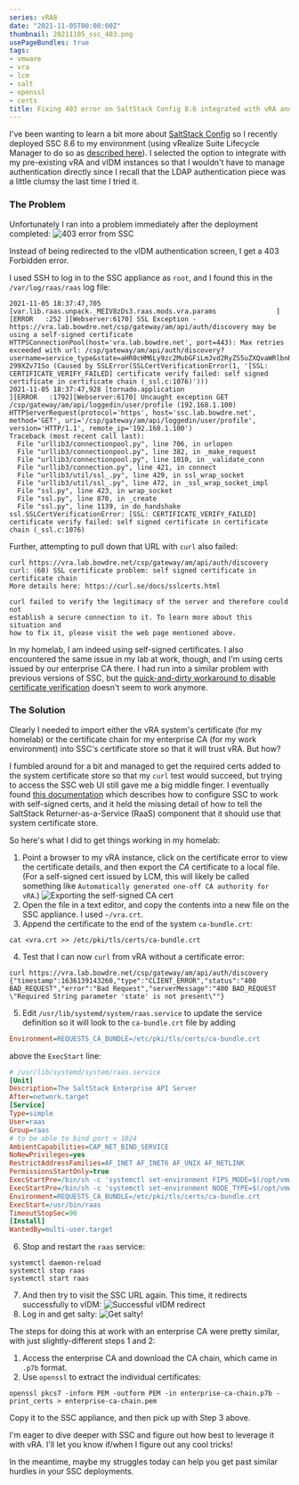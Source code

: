 ```yaml
---
series: vRA8
date: "2021-11-05T00:00:00Z"
thumbnail: 20211105_ssc_403.png
usePageBundles: true
tags:
- vmware
- vra
- lcm
- salt
- openssl
- certs
title: Fixing 403 error on SaltStack Config 8.6 integrated with vRA and vIDM
---
```

I've been wanting to learn a bit more about [SaltStack Config](https://www.vmware.com/products/vrealize-automation/saltstack-config.html) so I recently deployed SSC 8.6 to my environment (using vRealize Suite Lifecycle Manager to do so as [described here](https://cosmin.gq/2021/02/02/deploying-saltstack-config-via-lifecycle-manager-in-a-vra-environment/)). I selected the option to integrate with my pre-existing vRA and vIDM instances so that I wouldn't have to manage authentication directly since I recall that the LDAP authentication piece was a little clumsy the last time I tried it.

### The Problem
Unfortunately I ran into a problem immediately after the deployment completed:
![403 error from SSC](20211105_ssc_403.png)

Instead of being redirected to the vIDM authentication screen, I get a 403 Forbidden error.

I used SSH to log in to the SSC appliance as `root`, and I found this in the `/var/log/raas/raas` log file:
```
2021-11-05 18:37:47,705 [var.lib.raas.unpack._MEIV8zDs3.raas.mods.vra.params               ][ERROR   :252 ][Webserver:6170] SSL Exception - https://vra.lab.bowdre.net/csp/gateway/am/api/auth/discovery may be using a self-signed certificate HTTPSConnectionPool(host='vra.lab.bowdre.net', port=443): Max retries exceeded with url: /csp/gateway/am/api/auth/discovery?username=service_type&state=aHR0cHM6Ly9zc2MubGFiLmJvd2RyZS5uZXQvaWRlbnRpdHkvYXBpL2NvcmUvYXV0aG4vY3Nw&redirect_uri=https%3A%2F%2Fssc.lab.bowdre.net%2Fidentity%2Fapi%2Fcore%2Fauthn%2Fcsp&client_id=ssc-299XZv71So (Caused by SSLError(SSLCertVerificationError(1, '[SSL: CERTIFICATE_VERIFY_FAILED] certificate verify failed: self signed certificate in certificate chain (_ssl.c:1076)')))
2021-11-05 18:37:47,928 [tornado.application                                               ][ERROR   :1792][Webserver:6170] Uncaught exception GET /csp/gateway/am/api/loggedin/user/profile (192.168.1.100)
HTTPServerRequest(protocol='https', host='ssc.lab.bowdre.net', method='GET', uri='/csp/gateway/am/api/loggedin/user/profile', version='HTTP/1.1', remote_ip='192.168.1.100')
Traceback (most recent call last):
  File "urllib3/connectionpool.py", line 706, in urlopen
  File "urllib3/connectionpool.py", line 382, in _make_request
  File "urllib3/connectionpool.py", line 1010, in _validate_conn
  File "urllib3/connection.py", line 421, in connect
  File "urllib3/util/ssl_.py", line 429, in ssl_wrap_socket
  File "urllib3/util/ssl_.py", line 472, in _ssl_wrap_socket_impl
  File "ssl.py", line 423, in wrap_socket
  File "ssl.py", line 870, in _create
  File "ssl.py", line 1139, in do_handshake
ssl.SSLCertVerificationError: [SSL: CERTIFICATE_VERIFY_FAILED] certificate verify failed: self signed certificate in certificate chain (_ssl.c:1076)
```

Further, attempting to pull down that URL with `curl` also failed:
```commandroot-session
curl https://vra.lab.bowdre.net/csp/gateway/am/api/auth/discovery
curl: (60) SSL certificate problem: self signed certificate in certificate chain
More details here: https://curl.se/docs/sslcerts.html

curl failed to verify the legitimacy of the server and therefore could not
establish a secure connection to it. To learn more about this situation and
how to fix it, please visit the web page mentioned above.
```

In my homelab, I am indeed using self-signed certificates. I also encountered the same issue in my lab at work, though, and I'm using certs issued by our enterprise CA there. I had run into a similar problem with previous versions of SSC, but the [quick-and-dirty workaround to disable certificate verification](https://communities.vmware.com/t5/VMware-vRealize-Discussions/SaltStack-Config-Integration-show-Blank-Page/td-p/2863973) doesn't seem to work anymore.

### The Solution
Clearly I needed to import either the vRA system's certificate (for my homelab) or the certificate chain for my enterprise CA (for my work environment) into SSC's certificate store so that it will trust vRA. But how?

I fumbled around for a bit and managed to get the required certs added to the system certificate store so that my `curl` test would succeed, but trying to access the SSC web UI still gave me a big middle finger. I eventually found [this documentation](https://docs.vmware.com/en/VMware-vRealize-Automation-SaltStack-Config/8.6/install-configure-saltstack-config/GUID-21A87CE2-8184-4F41-B71B-0FCBB93F21FC.html#troubleshooting-saltstack-config-environments-with-vrealize-automation-that-use-selfsigned-certificates-3) which describes how to configure SSC to work with self-signed certs, and it held the missing detail of how to tell the SaltStack Returner-as-a-Service (RaaS) component that it should use that system certificate store.

So here's what I did to get things working in my homelab:
1. Point a browser to my vRA instance, click on the certificate error to view the certificate details, and then export the _CA_ certificate to a local file. (For a self-signed cert issued by LCM, this will likely be called something like `Automatically generated one-off CA authority for vRA`.)
![Exporting the self-signed CA cert](20211105_export_selfsigned_ca.png)
2. Open the file in a text editor, and copy the contents into a new file on the SSC appliance. I used `~/vra.crt`.
3. Append the certificate to the end of the system `ca-bundle.crt`:
```commandroot
cat <vra.crt >> /etc/pki/tls/certs/ca-bundle.crt
```
4. Test that I can now `curl` from vRA without a certificate error:
```commandroot-session
curl https://vra.lab.bowdre.net/csp/gateway/am/api/auth/discovery
{"timestamp":1636139143260,"type":"CLIENT_ERROR","status":"400 BAD_REQUEST","error":"Bad Request","serverMessage":"400 BAD_REQUEST \"Required String parameter 'state' is not present\""}
```
5. Edit `/usr/lib/systemd/system/raas.service` to update the service definition so it will look to the `ca-bundle.crt` file by adding
```cfg
Environment=REQUESTS_CA_BUNDLE=/etc/pki/tls/certs/ca-bundle.crt
```
above the `ExecStart` line:
```cfg {linenos=true,hl_lines=16}
# /usr/lib/systemd/system/raas.service
[Unit]
Description=The SaltStack Enterprise API Server
After=network.target
[Service]
Type=simple
User=raas
Group=raas
# to be able to bind port < 1024
AmbientCapabilities=CAP_NET_BIND_SERVICE
NoNewPrivileges=yes
RestrictAddressFamilies=AF_INET AF_INET6 AF_UNIX AF_NETLINK
PermissionsStartOnly=true
ExecStartPre=/bin/sh -c 'systemctl set-environment FIPS_MODE=$(/opt/vmware/bin/ovfenv -q --key fips-mode)'
ExecStartPre=/bin/sh -c 'systemctl set-environment NODE_TYPE=$(/opt/vmware/bin/ovfenv -q --key node-type)'
Environment=REQUESTS_CA_BUNDLE=/etc/pki/tls/certs/ca-bundle.crt
ExecStart=/usr/bin/raas
TimeoutStopSec=90
[Install]
WantedBy=multi-user.target
```
6. Stop and restart the `raas` service:
```command
systemctl daemon-reload
systemctl stop raas
systemctl start raas
```
7. And then try to visit the SSC URL again. This time, it redirects successfully to vIDM:
![Successful vIDM redirect](20211105_vidm_login.png)
8. Log in and get salty:
![Get salty!](20211105_get_salty.png)

The steps for doing this at work with an enterprise CA were pretty similar, with just slightly-different steps 1 and 2:
1. Access the enterprise CA and download the CA chain, which came in `.p7b` format.
2. Use `openssl` to extract the individual certificates:
```command
openssl pkcs7 -inform PEM -outform PEM -in enterprise-ca-chain.p7b -print_certs > enterprise-ca-chain.pem
```
Copy it to the SSC appliance, and then pick up with Step 3 above.

I'm eager to dive deeper with SSC and figure out how best to leverage it with vRA. I'll let you know if/when I figure out any cool tricks!

In the meantime, maybe my struggles today can help you get past similar hurdles in your SSC deployments.